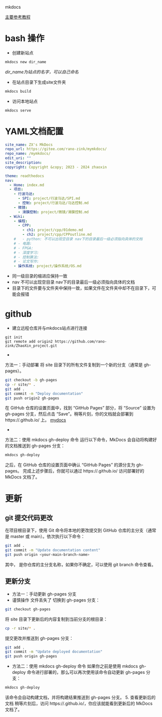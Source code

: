 mkdocs

[主要参考教程](https://blog.csdn.net/qq_41261251/article/details/116021097)


# bash 操作
* 创建新站点
```bash
mkdocs new dir_name
```
*dir_name为站点的名字，可以自己命名*

* 在站点目录下生成site文件夹
```bash
mkdocs build
```

* 访问本地站点
```bash
mkdocs serve
```

# YAML文档配置
```YAML
site_name: ZX's MkDocs
repo_url: https://gitee.com/rano-zink/mymkdocs/
repo_name: /mymkdocs/
edit_uri: ""
site_description: 
copyright: Copyright &copy; 2023 - 2024 zhaoxin

theme: readthedocs
nav:
  - Home: index.md
  - 项目:
    - 行波马达:
      - SPI: project/行波马达/SPI.md
      - 控制: project/行波马达/马达控制.md
    - 微镜:
      - 滑膜控制: project/微镜/滑膜控制.md
  - Wiki:
    - 编程:
      - CPP:
        - ch1: project/cpp/01demo.md
        - ch2: project/cpp/CPPoutline.md
    #   - python: 不可以出现空目录 nav下的目录最后一级必须指向具体的文档
    # - 电路:
    # - FPGA:
    # - 深度学习:
    # - 控制算法:
    # - 论文写作:
    - 操作系统: project/操作系统/OS.md
```
* 同一级目录的缩进应保持一致
* nav 不可以出现空目录 nav下的目录最后一级必须指向具体的文档
* 目录下的文件要与文件夹中保持一致，如果文件在文件夹中却不在目录下，可能会报错



# github
* 建立远程仓库并与mkdocs站点进行连接
```
git init
git remote add origin2 https://github.com/rano-zink/ZhaoXin_project.git
```

* 
方法一：手动部署
将 site 目录下的所有文件复制到一个新的分支（通常是 gh-pages）。
```bash
git checkout -b gh-pages
cp -r site/* .
git add .
git commit -m "Deploy documentation"
git push origin2 gh-pages
```
在 GitHub 仓库的设置页面中，找到 “GitHub Pages” 部分，将 “Source” 设置为 gh-pages 分支，然后点击 “Save”。稍等片刻，你的文档就会部署到 https://<your-github-username>.github.io/<your-repo-name> 上。
[mydocs](https://rano-zink.github.io/ZhaoXin_project/)

* 
方法二：使用 mkdocs gh-deploy 命令
运行以下命令，MkDocs 会自动将构建好的文档推送到 gh-pages 分支：
``` bash
mkdocs gh-deploy
```
之后，在 GitHub 仓库的设置页面中确认 “GitHub Pages” 的源分支为 gh-pages。
完成上述步骤后，你就可以通过 https://<your-github-username>.github.io/<your-repo-name> 访问部署好的 MkDocs 文档了。


# 更新
## git 提交代码更改
在项目根目录下，使用 Git 命令将本地的更改提交到 GitHub 仓库的主分支（通常是 master 或 main）。依次执行以下命令：
```bash
git add .
git commit -m "Update documentation content"
git push origin <your-main-branch-name>
```
其中，<your-main-branch-name> 是你仓库的主分支名称，如果你不确定，可以使用 git branch 命令查看。

## 更新分支
* 方法一：手动更新 gh-pages 分支
* 谨慎操作 文件丢失了
切换到 gh-pages 分支：
```bash
git checkout gh-pages
```
将 site 目录下更新后的内容复制到当前分支的根目录：
```bash
cp -r site/* .
```
提交更改并推送到 gh-pages 分支：
```bash
git add .
git commit -m "Update deployed documentation"
git push origin gh-pages
```
* 方法二：使用 mkdocs gh-deploy 命令
如果你之前是使用 mkdocs gh-deploy 命令进行部署的，那么可以再次使用该命令自动更新 gh-pages 分支：
```bash
mkdocs gh-deploy
```
该命令会自动构建文档，并将构建结果推送到 gh-pages 分支。
5. 查看更新后的文档
稍等片刻后，访问 https://<your-github-username>.github.io/<your-repo-name>，你应该就能看到更新后的 MkDocs 文档了。








